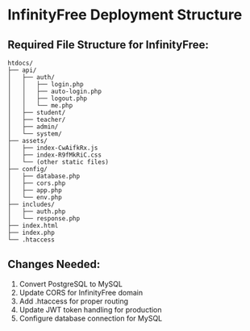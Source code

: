 # InfinityFree Deployment Structure

## Required File Structure for InfinityFree:
```
htdocs/
├── api/
│   ├── auth/
│   │   ├── login.php
│   │   ├── auto-login.php
│   │   ├── logout.php
│   │   └── me.php
│   ├── student/
│   ├── teacher/
│   ├── admin/
│   └── system/
├── assets/
│   ├── index-CwAifkRx.js
│   ├── index-R9fMkRiC.css
│   └── (other static files)
├── config/
│   ├── database.php
│   ├── cors.php
│   ├── app.php
│   └── env.php
├── includes/
│   ├── auth.php
│   └── response.php
├── index.html
├── index.php
└── .htaccess
```

## Changes Needed:
1. Convert PostgreSQL to MySQL
2. Update CORS for InfinityFree domain
3. Add .htaccess for proper routing
4. Update JWT token handling for production
5. Configure database connection for MySQL